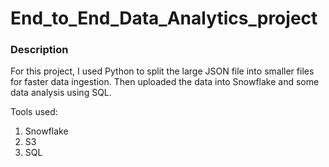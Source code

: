 # End_to_End_Data_Analytics_project

### Description

For this project, I used Python to split the large JSON file into smaller files for faster data ingestion. 
Then uploaded the data into Snowflake and some data analysis using SQL.

Tools used:
1. Snowflake
2. S3
3. SQL
